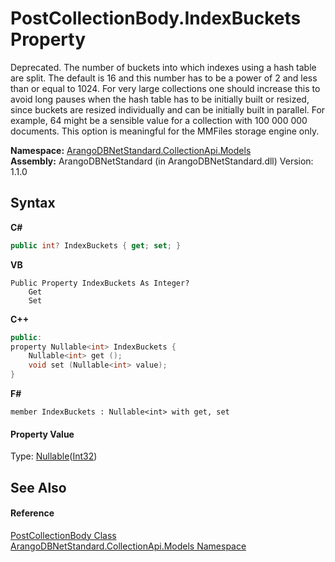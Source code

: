 # PostCollectionBody.IndexBuckets Property 
 

Deprecated. The number of buckets into which indexes using a hash table are split. The default is 16 and this number has to be a power of 2 and less than or equal to 1024. For very large collections one should increase this to avoid long pauses when the hash table has to be initially built or resized, since buckets are resized individually and can be initially built in parallel. For example, 64 might be a sensible value for a collection with 100 000 000 documents. This option is meaningful for the MMFiles storage engine only.

**Namespace:**&nbsp;<a href="eddef630-2e74-9b99-ee5b-91305adea48b">ArangoDBNetStandard.CollectionApi.Models</a><br />**Assembly:**&nbsp;ArangoDBNetStandard (in ArangoDBNetStandard.dll) Version: 1.1.0

## Syntax

**C#**<br />
``` C#
public int? IndexBuckets { get; set; }
```

**VB**<br />
``` VB
Public Property IndexBuckets As Integer?
	Get
	Set
```

**C++**<br />
``` C++
public:
property Nullable<int> IndexBuckets {
	Nullable<int> get ();
	void set (Nullable<int> value);
}
```

**F#**<br />
``` F#
member IndexBuckets : Nullable<int> with get, set

```


#### Property Value
Type: <a href="https://docs.microsoft.com/dotnet/api/system.nullable-1" target="_blank" rel="noopener noreferrer">Nullable</a>(<a href="https://docs.microsoft.com/dotnet/api/system.int32" target="_blank" rel="noopener noreferrer">Int32</a>)

## See Also


#### Reference
<a href="dd01270d-520a-693d-96e1-5bb9ef28eb24">PostCollectionBody Class</a><br /><a href="eddef630-2e74-9b99-ee5b-91305adea48b">ArangoDBNetStandard.CollectionApi.Models Namespace</a><br />